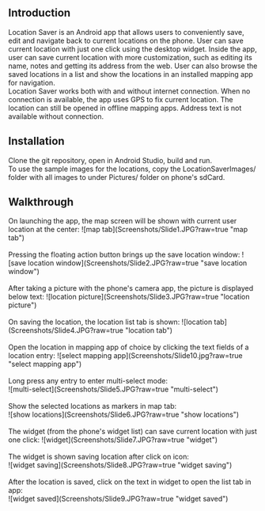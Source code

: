 <h2>Introduction</h2>
Location Saver is an Android app that allows users to conveniently save, edit and navigate back to current locations on the phone. User can save current location with just one click using the desktop widget. Inside the app, user can save current location with more customization, such as editing its name, notes and getting its address from the web. User can also browse the saved locations in a list and show the locations in an installed mapping app for navigation.<br>
Location Saver works both with and without internet connection. When no connection is available, the app uses GPS to fix current location. The location can still be opened in offline mapping apps. Address text is not available without connection. <br>
<h2>Installation</h2>
Clone the git repository, open in Android Studio, build and run.<br>
To use the sample images for the locations, copy the LocationSaverImages/ folder with all images to under Pictures/ folder on phone's sdCard.
<h2>Walkthrough</h2>
On launching the app, the map screen will be shown with current user location at the center:
![map tab](Screenshots/Slide1.JPG?raw=true "map tab")<br><br>
Pressing the floating action button brings up the save location window:
![save location window](Screenshots/Slide2.JPG?raw=true "save location window")<br><br>
After taking a picture with the phone's camera app, the picture is displayed below text:
![location picture](Screenshots/Slide3.JPG?raw=true "location picture")<br><br>
On saving the location, the location list tab is shown:
![location tab](Screenshots/Slide4.JPG?raw=true "location tab")<br><br>
Open the location in mapping app of choice by clicking the text fields of a location entry:
![select mapping app](Screenshots/Slide10.jpg?raw=true "select mapping app")<br><br>
Long press any entry to enter multi-select mode:<br>
![multi-select](Screenshots/Slide5.JPG?raw=true "multi-select")<br><br>
Show the selected locations as markers in map tab:<br>
![show locations](Screenshots/Slide6.JPG?raw=true "show locations")<br><br>
The widget (from the phone's widget list) can save current location with just one click:
![widget](Screenshots/Slide7.JPG?raw=true "widget")<br><br>
The widget is shown saving location after click on icon:<br>
![widget saving](Screenshots/Slide8.JPG?raw=true "widget saving")<br><br>
After the location is saved, click on the text in widget to open the list tab in app:<br>
![widget saved](Screenshots/Slide9.JPG?raw=true "widget saved")<br><br>
